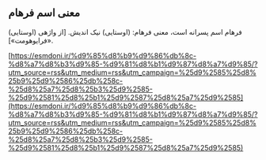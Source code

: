 ## معنی اسم فرهام


فرهام اسم پسرانه است، معنی فرهام: (اوستایی) نیک اندیش. [از واژهی (اوستایی) «فرایوهومت»].

[https://esmdoni.ir/%d9%85%d8%b9%d9%86%db%8c-%d8%a7%d8%b3%d9%85-%d9%81%d8%b1%d9%87%d8%a7%d9%85/?utm_source=rss&utm_medium=rss&utm_campaign=%25d9%2585%25d8%25b9%25d9%2586%25db%258c-%25d8%25a7%25d8%25b3%25d9%2585-%25d9%2581%25d8%25b1%25d9%2587%25d8%25a7%25d9%2585](https://esmdoni.ir/%d9%85%d8%b9%d9%86%db%8c-%d8%a7%d8%b3%d9%85-%d9%81%d8%b1%d9%87%d8%a7%d9%85/?utm_source=rss&utm_medium=rss&utm_campaign=%25d9%2585%25d8%25b9%25d9%2586%25db%258c-%25d8%25a7%25d8%25b3%25d9%2585-%25d9%2581%25d8%25b1%25d9%2587%25d8%25a7%25d9%2585) 